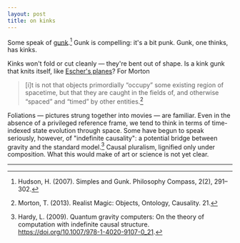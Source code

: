 ```yaml
---
layout: post
title: on kinks
---
```


Some speak of <a href="https://www.researchgate.net/publication/264714915_Simples_and_Gunk">gunk</a>.[^1] Gunk is compelling: it's a bit punk. Gunk, one thinks, has kinks.

Kinks won't fold or cut cleanly &mdash; they're bent out of shape. Is a kink gunk that knits itself, like [Escher's planes](https://uploads3.wikiart.org/images/m-c-escher/twon-intersecting-planes-colour.jpg)? For Morton

> [i]t is not that objects primordially “occupy” some existing region of spacetime, but that they are caught in the fields of, and otherwise “spaced” and “timed” by other entities.[^2]

Foliations &mdash; pictures strung together into movies &mdash; are familiar. Even in the absence of a privileged reference frame, we tend to think in terms of time-indexed state evolution through space. Some have begun to speak seriously, however, of "indefinite causality": a potential bridge between gravity and the standard model.[^3] Causal pluralism, lignified only under composition. What this would make of art or science is not yet clear.

---

[^1]: Hudson, H. (2007). Simples and Gunk. Philosophy Compass, 2(2), 291–302.

[^2]: Morton, T. (2013). Realist Magic: Objects, Ontology, Causality. 21.

[^3]: Hardy, L. (2009). Quantum gravity computers: On the theory of computation with indefinite causal structure. <a href="https://doi.org/10.1007/978-1-4020-9107-0_21">https://doi.org/10.1007/978-1-4020-9107-0_21</a>.
